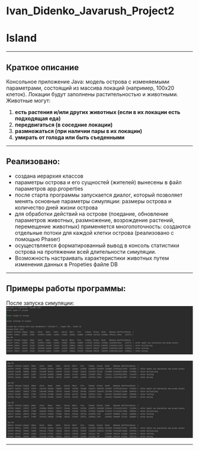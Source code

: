 # Ivan_Didenko_Javarush_Project2


# Island
____
## Краткое описание

Консольное приложение Java: модель острова с изменяемыми параметрами, состоящий из массива локаций (например, 100х20 клеток). Локации будут заполнены растительностью и животными. Животные могут:

1. **есть растения и/или других животных (если в их локации есть подходящая еда)**
2. **передвигаться (в соседние локации)**
3. **размножаться (при наличии пары в их локации)**
4. **умирать от голода или быть съеденными**
____
## Реализовано:
- создана иерархия классов
- параметры острова и его сущностей (жителей) вынесены в файл параметров app.properties
- после старта программы запускается диалог, который позволяет менять основные параметры симуляции: размеры острова и количество дней жизни острова
- для обработки действий на острове (поедание, обновление параметров животных, размножение, возрождение растений, перемещение животных) применяется многопоточность: создаются отдельные потоки для каждой клетки острова (реализовано с помощью Phaser)
- осуществляется форматированный вывод в консоль статистики острова на протяжении всей длительности симуляции.
- Возможность настраивать характеристики животных путем изменения данных в Propeties файле DB
____
## Примеры работы программы:
После запуска симуляции:
![img.png](1.jpg)

![img_1.png](2.jpg)

____
